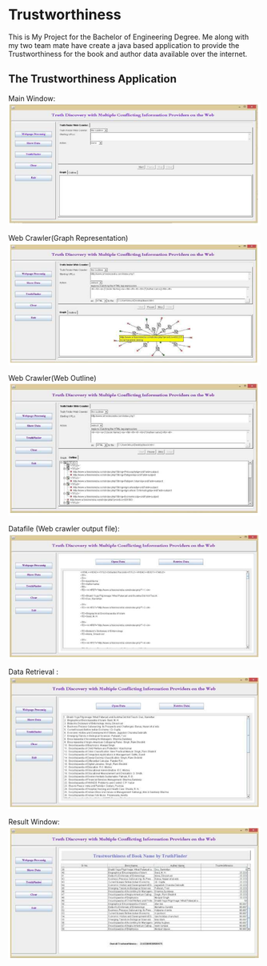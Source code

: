 # Trustworthiness

This is My Project for the Bachelor of Engineering Degree. Me along with my two team mate have create a java based application to provide the Trustworthiness for the book and author data available over the internet. 

## The Trustworthiness Application

Main Window:
![ ](https://raw.githubusercontent.com/Aniket84/trustworthiness/master/ScreenShots/Main_Window.PNG)

Web Crawler(Graph Representation)
![Crawling the data from website](https://raw.githubusercontent.com/Aniket84/trustworthiness/master/ScreenShots/Web_crawler_with_graph.PNG)

Web Crawler(Web Outline)
![Crawling the data from website](https://github.com/Aniket84/trustworthiness/blob/master/ScreenShots/Web_crawler_outline.PNG?raw=true)

Datafile (Web crawler output file): 
![Sample data file](https://raw.githubusercontent.com/Aniket84/trustworthiness/master/ScreenShots/Data_File.PNG)

Data Retrieval :
![Processed Data file](https://raw.githubusercontent.com/Aniket84/trustworthiness/master/ScreenShots/retriving_data_from_file.PNG)

Result Window:
![Application Result](https://raw.githubusercontent.com/Aniket84/trustworthiness/master/ScreenShots/TruthFinder_result.PNG)